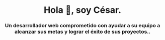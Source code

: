 <h1 align="center">Hola 👋, soy César.</h1>
<h3 align="center">Un desarrollador web comprometido con ayudar a su equipo a alcanzar sus metas y lograr el éxito de sus proyectos..</h3>

